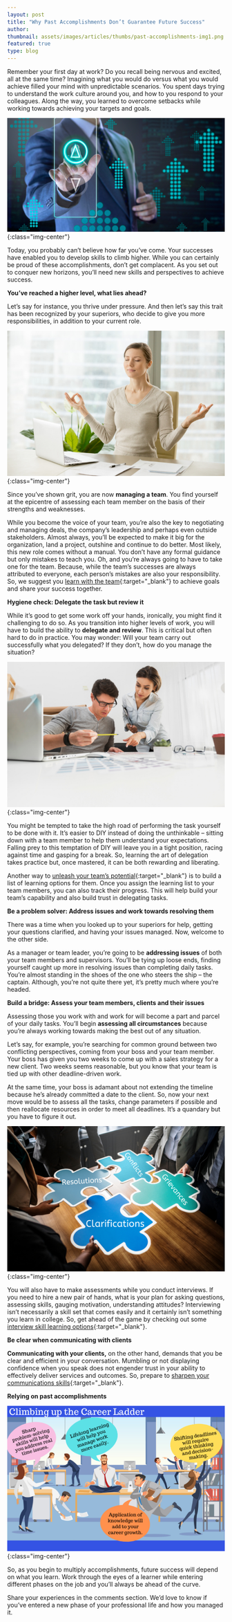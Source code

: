 ```yaml
---
layout: post
title: "Why Past Accomplishments Don’t Guarantee Future Success"
author:
thumbnail: assets/images/articles/thumbs/past-accomplishments-img1.png
featured: true
type: blog
---
```


Remember your first day at work? Do you recall being nervous and excited, all at the same time? Imagining what you would do versus what you would achieve filled your mind with unpredictable scenarios. You spent days trying to understand the work culture around you, and how to you respond to your colleagues. Along the way, you learned to overcome setbacks while working towards achieving your targets and goals.

![past-accomplishments](/assets/images/articles/past-accomplishments-img1.png){:class="img-center"}

Today, you probably can’t believe how far you’ve come. Your successes have enabled you to develop skills to climb higher. While you can certainly be proud of these accomplishments, don’t get complacent. As you set out to conquer new horizons, you’ll need new skills and perspectives to achieve success.

**You’ve reached a higher level, what lies ahead?**

Let’s say for instance, you thrive under pressure. And then let’s say this trait has been recognized by your superiors, who decide to give you more responsibilities, in addition to your current role.

![past-accomplishments](/assets/images/articles/past-accomplishments-img2.png){:class="img-center"}

Since you’ve shown grit, you are now **managing a team**. You find yourself at the epicentre of assessing each team member on the basis of their strengths and weaknesses.

While you become the voice of your team, you’re also the key to negotiating and managing deals, the company’s leadership and perhaps even outside stakeholders. Almost always, you’ll be expected to make it big for the organization, land a project, outshine and continue to do better.
Most likely, this new role comes without a manual. You don’t have any formal guidance but only mistakes to teach you. Oh, and you’re always going to have to take one for the team. Because, while the team’s successes are always attributed to everyone, each person’s mistakes are also your responsibility. So, we suggest you [learn with the team](https://lore.online/teams){:target="\_blank"} to achieve goals and share your success together.

**Hygiene check: Delegate the task but review it**

While it’s good to get some work off your hands, ironically, you might find it challenging to do so. As you transition into higher levels of work, you will have to build the ability to **delegate and review**. This is critical but often hard to do in practice. You may wonder: Will your team carry out successfully what you delegated? If they don’t, how do you manage the situation?

![past-accomplishments](/assets/images/articles/past-accomplishments-img3.png){:class="img-center"}

You might be tempted to take the high road of performing the task yourself to be done with it. It’s easier to DIY instead of doing the unthinkable – sitting down with a team member to help them understand your expectations. Falling prey to this temptation of DIY will leave you in a tight position, racing against time and gasping for a break. So, learning the art of delegation takes practice but, once mastered, it can be both rewarding and liberating.

Another way to [unleash your team’s potential](https://lore.online/teams){:target="\_blank"} is to build a list of learning options for them. Once you assign the learning list to your team members, you can also track their progress. This will help build your team’s capability and also build trust in delegating tasks.

**Be a problem solver: Address issues and work towards resolving them**

There was a time when you looked up to your superiors for help, getting your questions clarified, and having your issues managed. Now, welcome to the other side.

As a manager or team leader, you’re going to be **addressing issues** of both your team members and supervisors. You’ll be tying up loose ends, finding yourself caught up more in resolving issues than completing daily tasks. You’re almost standing in the shoes of the one who steers the ship – the captain. Although, you’re not quite there yet, it’s pretty much where you’re headed.

**Build a bridge: Assess your team members, clients and their issues**

Assessing those you work with and work for will become a part and parcel of your daily tasks. You’ll begin **assessing all circumstances** because you’re always working towards making the best out of any situation.

Let’s say, for example, you’re searching for common ground between two conflicting perspectives, coming from your boss and your team member. Your boss has given you two weeks to come up with a sales strategy for a new client. Two weeks seems reasonable, but you know that your team is tied up with other deadline-driven work.

At the same time, your boss is adamant about not extending the timeline because he’s already committed a date to the client. So, now your next move would be to assess all the tasks, change parameters if possible and then reallocate resources in order to meet all deadlines. It’s a quandary but you have to figure it out.

![past-accomplishments](/assets/images/articles/past-accomplishments-img4.png){:class="img-center"}

You will also have to make assessments while you conduct interviews. If you need to hire a new pair of hands, what is your plan for asking questions, assessing skills, gauging motivation, understanding attitudes? Interviewing isn’t necessarily a skill set that comes easily and it certainly isn’t something you learn in college. So, get ahead of the game by checking out some [interview skill learning options](https://lore.online/results/interviewing){:target="\_blank"}.

**Be clear when communicating with clients**

**Communicating with your clients,** on the other hand, demands that you be clear and efficient in your conversation. Mumbling or not displaying confidence when you speak does not engender trust in your ability to effectively deliver services and outcomes. So, prepare to [sharpen your communications skills](https://lore.online/results/Verbal%2520Communication){:target="\_blank"}.

**Relying on past accomplishments**

![past-accomplishments](/assets/images/articles/past-accomplishments-img5.png){:class="img-center"}

So, as you begin to multiply accomplishments, future success will depend on what you learn. Work through the eyes of a learner while entering different phases on the job and you’ll always be ahead of the curve.

Share your experiences in the comments section. We’d love to know if you’ve entered a new phase of your professional life and how you managed it.
